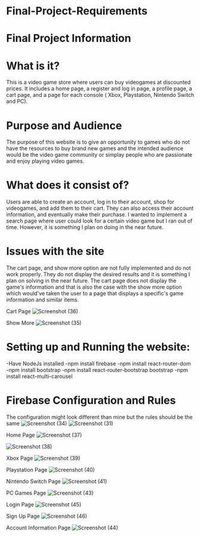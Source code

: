 # Final-Project-Requirements

# Final Project Information

# What is it?
This is a video game store where users can buy videogames at discounted prices. It includes a home page, a register and log in page, a profile page, a cart page, and a page for each console ( Xbox, Playstation, Nintendo Switch and PC). 

# Purpose and Audience
The purpose of this website is to give an opportunity to games who do not have the resources to buy brand new games and the intended audience would be the video game community or simplay people who are passionate and enjoy playing video games. 

# What does it consist of?
Users are able to create an account, log in to their account, shop for videogames, and add them to their cart. They can also access their account information, and eventually make their purchase. I wanted to implement a search page where user could look for a certain video game but I ran out of time. However, it is something I plan on doing in the near future. 

# Issues with the site
The cart page, and show more option are not fully implemented and do not work properly. They do not display the desired results and it is something I plan on solving in the near future. The cart page does not display the game's information and that is also the case with the show more option which would've taken the user to a page that displays a specific's game information and similar items. 

Cart Page
![Screenshot (36)](https://github.com/ivanvelocastaneda/Final-Project-Requirements/assets/111911650/7e32059b-73c3-4b0e-8377-a712554f8499)

Show More 
![Screenshot (35)](https://github.com/ivanvelocastaneda/Final-Project-Requirements/assets/111911650/ae9a44a4-015d-448e-9c0d-8bd80ef39b3a)

# Setting up and Running the website:
-Have NodeJs installed
-npm install firebase
-npm install react-router-dom
-npm install bootstrap
-npm install react-router-bootstrap bootstrap
-npm install react-multi-carousel

# Firebase Configuration and Rules
The configuration might look different than mine but the rules should be the same
![Screenshot (34)](https://github.com/ivanvelocastaneda/Final-Project-Requirements/assets/111911650/3ecc8e38-7733-4f4f-901a-ab5c64307259)
![Screenshot (31)](https://github.com/ivanvelocastaneda/Final-Project-Requirements/assets/111911650/e934052c-8e53-451a-a6f1-1625346d5616)

Home Page
![Screenshot (37)](https://github.com/ivanvelocastaneda/Final-Project-Requirements/assets/111911650/32611502-ac7f-46ff-86cf-c71edd886f94)

![Screenshot (38)](https://github.com/ivanvelocastaneda/Final-Project-Requirements/assets/111911650/a307da1c-a28a-4e28-a52e-81ebb75061cb)

Xbox Page
![Screenshot (39)](https://github.com/ivanvelocastaneda/Final-Project-Requirements/assets/111911650/15996d03-f747-4ffb-bd1d-b12ddb20ca35)

Playstation Page
![Screenshot (40)](https://github.com/ivanvelocastaneda/Final-Project-Requirements/assets/111911650/ebf8a878-6c4e-40c3-be33-ce8fa7438acf)


Nintendo Switch Page
![Screenshot (41)](https://github.com/ivanvelocastaneda/Final-Project-Requirements/assets/111911650/b05b0356-c8fe-4926-aa51-86e655209ac8)

PC Games Page
![Screenshot (43)](https://github.com/ivanvelocastaneda/Final-Project-Requirements/assets/111911650/e7b915fe-de9b-4767-b866-2ac853358ef6)

Login Page
![Screenshot (45)](https://github.com/ivanvelocastaneda/Final-Project-Requirements/assets/111911650/0ebe1f57-f82a-4a22-bb71-720c182b8e75)

Sign Up Page
![Screenshot (46)](https://github.com/ivanvelocastaneda/Final-Project-Requirements/assets/111911650/84f0e5dd-a15b-45f8-b06f-5eb07f6de05e)

Account Information Page
![Screenshot (44)](https://github.com/ivanvelocastaneda/Final-Project-Requirements/assets/111911650/36a56e25-fbe2-40f2-bc9d-a3b0f79a7469)







